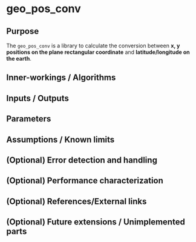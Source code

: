 # geo_pos_conv

## Purpose

The `geo_pos_conv` is a library to calculate the conversion between **x, y positions on the plane rectangular coordinate** and **latitude/longitude on the earth**.

## Inner-workings / Algorithms

<!-- Write how this package works. Flowcharts and figures are great. Add sub-sections as you like.

Example:
  ### Flowcharts

  ...(PlantUML or something)

  ### State Transitions

  ...(PlantUML or something)

  ### How to filter target obstacles

  ...

  ### How to optimize trajectory

  ...
-->

## Inputs / Outputs

<!-- Write inputs/outputs of this package.

Example:
  ### Input

  | Name                 | Type                                                | Description          |
  | -------------------- | --------------------------------------------------- | -------------------- |
  | `~/input/trajectory` | `autoware_planning_msgs::msg::Trajectory`           | reference trajectory |
  | `~/input/obstacles`  | `autoware_perception_msgs::msg::DynamicObjectArray` | obstacles            |

  ### Output

  | Name                  | Type                                      | Description         |
  | --------------------- | ----------------------------------------- | ------------------- |
  | `~/output/trajectory` | `autoware_planning_msgs::msg::Trajectory` | modified trajectory |
-->

## Parameters

<!-- Write parameters of this package.

Example:
  ### Node Parameters

  | Name                   | Type | Description                     |
  | ---------------------- | ---- | ------------------------------- |
  | `output_debug_markers` | bool | whether to output debug markers |

  ### Core Parameters

  | Name                 | Type   | Description                                                          |
  | -------------------- | ------ | -------------------------------------------------------------------- |
  | `min_object_size_m`  | double | minimum object size to be selected as avoidance target obstacles [m] |
  | `avoidance_margin_m` | double | avoidance margin to obstacles [m]                                    |
-->

## Assumptions / Known limits

<!-- Write assumptions and limitations of your implementation.

Example:
  This algorithm assumes obstacles are not moving, so if they rapidly move after the vehicle started to avoid them, it might collide with them.
  Also, this algorithm doesn't care about blind spots. In general, since too close obstacles aren't visible due to the sensing performance limit, please take enough margin to obstacles.
-->

## (Optional) Error detection and handling

<!-- Write how to detect errors and how to recover from them.

Example:
  This package can handle up to 20 obstacles. If more obstacles found, this node will give up and raise diagnostic errors.
-->

## (Optional) Performance characterization

<!-- Write performance information like complexity. If it wouldn't be the bottleneck, not necessary.

Example:
  ### Complexity

  This algorithm is O(N).

  ### Processing time

  ...
-->

## (Optional) References/External links

<!-- Write links you referred to when you implemented.

Example:
  [1] {link_to_a_thesis}
  [2] {link_to_an_issue}
-->

## (Optional) Future extensions / Unimplemented parts

<!-- Write future extensions of this package.

Example:
  Currently, this package can't handle the chattering obstacles well. We plan to add some probabilistic filters in the perception layer to improve it.
  Also, there are some parameters that should be global(e.g. vehicle size, max steering, etc.). These will be refactored and defined as global parameters so that we can share the same parameters between different nodes.
-->
